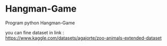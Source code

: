 # Hangman-Game
Program python Hangman-Game

you can fine dataset in link :
https://www.kaggle.com/datasets/agajorte/zoo-animals-extended-dataset
